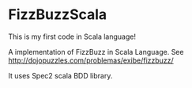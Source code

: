 # FizzBuzzScala

This is my first code in Scala language!

A implementation of FizzBuzz in Scala Language. See http://dojopuzzles.com/problemas/exibe/fizzbuzz/

It uses Spec2 scala BDD library.
